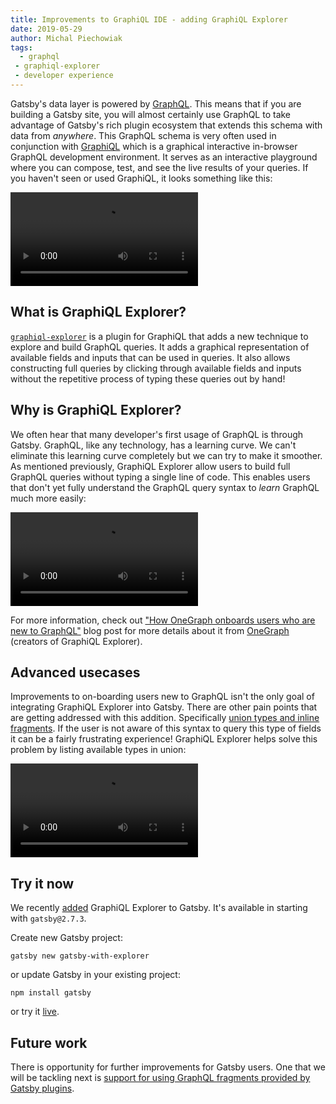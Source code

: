 ```yaml
---
title: Improvements to GraphiQL IDE - adding GraphiQL Explorer
date: 2019-05-29
author: Michal Piechowiak
tags:
  - graphql
 - graphiql-explorer
 - developer experience
---
```


Gatsby's data layer is powered by [GraphQL](https://graphql.org/). This means that if you are building a Gatsby site, you will almost certainly use GraphQL to take advantage of Gatsby's rich plugin ecosystem that extends this schema with data from _anywhere_. This GraphQL schema is very often used in conjunction with [GraphiQL](https://github.com/graphql/graphiql) which is a graphical interactive in-browser GraphQL development environment. It serves as an interactive playground where you can compose, test, and see the live results of your queries. If you haven't seen or used GraphiQL, it looks something like this:

<video controls="controls" autoplay="true" loop="true">
  <source type="video/mp4" src="/graphiql-explore.mp4"></source>
  <p>Your browser does not support the video element.</p>
</video>

## What is GraphiQL Explorer?

[`graphiql-explorer`](https://github.com/OneGraph/graphiql-explorer) is a plugin for GraphiQL that adds a new technique to explore and build GraphQL queries. It adds a graphical representation of available fields and inputs that can be used in queries. It also allows constructing full queries by clicking through available fields and inputs without the repetitive process of typing these queries out by hand!

## Why is GraphiQL Explorer?

We often hear that many developer's first usage of GraphQL is through Gatsby. GraphQL, like any technology, has a learning curve. We can't eliminate this learning curve completely but we can try to make it smoother. As mentioned previously, GraphiQL Explorer allow users to build full GraphQL queries without typing a single line of code. This enables users that don't yet fully understand the GraphQL query syntax to _learn_ GraphQL much more easily:

<video controls="controls" autoplay="true" loop="true">
  <source type="video/mp4" src="./graphiql-explorer-demo.mp4"></source>
  <p>Your browser does not support the video element.</p>
</video>

For more information, check out ["How OneGraph onboards users who are new to GraphQL"](https://www.onegraph.com/blog/2019/01/24/How_OneGraph_onboards_users_new_to_GraphQL.html) blog post for more details about it from [OneGraph](https://www.onegraph.com/) (creators of GraphiQL Explorer).

## Advanced usecases

Improvements to on-boarding users new to GraphQL isn't the only goal of integrating GraphiQL Explorer into Gatsby. There are other pain points that are getting addressed with this addition. Specifically [union types and inline fragments](https://graphql.org/learn/queries/#inline-fragments). If the user is not aware of this syntax to query this type of fields it can be a fairly frustrating experience! GraphiQL Explorer helps solve this problem by listing available types in union:

<video controls="controls" autoplay="true" loop="true">
  <source type="video/mp4" src="./graphiql-explorer-union-demo.mp4"></source>
  <p>Your browser does not support the video element.</p>
</video>

## Try it now

We recently [added](https://github.com/gatsbyjs/gatsby/pull/14280) GraphiQL Explorer to Gatsby. It's available in starting with `gatsby@2.7.3`.

Create new Gatsby project:

```shell
gatsby new gatsby-with-explorer
```

or update Gatsby in your existing project:

```shell
npm install gatsby
```

or try it [live](https://gatsby-1774317511.gtsb.io/___graphql?explorerIsOpen=true).

## Future work

There is opportunity for further improvements for Gatsby users. One that we will be tackling next is [support for using GraphQL fragments provided by Gatsby plugins](https://github.com/gatsbyjs/gatsby/issues/14371).
